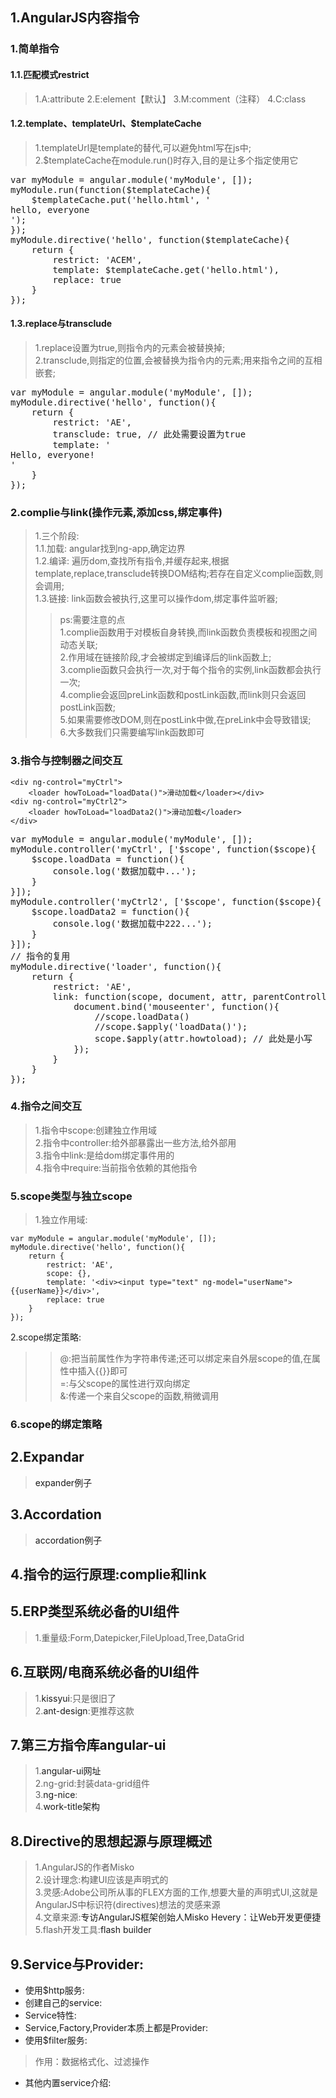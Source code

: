 <style>
a{text-decoration: none;}
a:link{text-decoration: none;}
a:visited{text-decoration: none;}
a:hover{text-decoration: none;}
a:active{text-decoration: none;}
.highlight{ background: #fff !important;};
</style>
## 1.AngularJS内容指令
### 1.简单指令
#### 1.1.匹配模式restrict
>1.A:attribute
>2.E:element【默认】
>3.M:comment（注释）
>4.C:class

#### 1.2.template、templateUrl、$templateCache
>1.templateUrl是template的替代,可以避免html写在js中;<br/>
>2.$templateCache在module.run()时存入,目的是让多个指定使用它<br/>
<pre>
var myModule = angular.module('myModule', []); 
myModule.run(function($templateCache){
	$templateCache.put('hello.html', '<div>hello, everyone</div>');
});
myModule.directive('hello', function($templateCache){
	return {
		restrict: 'ACEM',
		template: $templateCache.get('hello.html'),
		replace: true
	}
});
</pre>

#### 1.3.replace与transclude
>1.replace设置为true,则指令内的元素会被替换掉;<br/>
>2.transclude,则指定的位置,会被替换为指令内的元素;用来指令之间的互相嵌套;<br/>
<pre>
var myModule = angular.module('myModule', []); 
myModule.directive('hello', function(){
	return {
		restrict: 'AE',
		transclude: true, // 此处需要设置为true
		template: '<div>Hello, everyone!<div ng-transclude></div></div>'
	}
});
</pre>

### 2.complie与link(操作元素,添加css,绑定事件)
>1.三个阶段:<br/>
>1.1.加载: angular找到ng-app,确定边界<br/>
>1.2.编译: 遍历dom,查找所有指令,并缓存起来,根据template,replace,transclude转换DOM结构;若存在自定义complie函数,则会调用;<br/>
>1.3.链接: link函数会被执行,这里可以操作dom,绑定事件监听器;
>>ps:需要注意的点<br/>
>>1.complie函数用于对模板自身转换,而link函数负责模板和视图之间动态关联;<br/>
>>2.作用域在链接阶段,才会被绑定到编译后的link函数上;<br/>
>>3.complie函数只会执行一次,对于每个指令的实例,link函数都会执行一次;<br/>
>>4.complie会返回preLink函数和postLink函数,而link则只会返回postLink函数;<br/>
>>5.如果需要修改DOM,则在postLink中做,在preLink中会导致错误;<br/>
>>6.大多数我们只需要编写link函数即可


### 3.指令与控制器之间交互
````
<div ng-control="myCtrl">
	<loader howToLoad="loadData()">滑动加载</loader></div>
<div ng-control="myCtrl2">
	<loader howToLoad="loadData2()">滑动加载</loader>
</div>
````
<pre>
var myModule = angular.module('myModule', []);
myModule.controller('myCtrl', ['$scope', function($scope){
	$scope.loadData = function(){
		console.log('数据加载中...');
	}
}]);
myModule.controller('myCtrl2', ['$scope', function($scope){
	$scope.loadData2 = function(){
		console.log('数据加载中222...');
	}
}]);
// 指令的复用
myModule.directive('loader', function(){
	return {
		restrict: 'AE',
		link: function(scope, document, attr, parentController){
			document.bind('mouseenter', function(){
				//scope.loadData()
				//scope.$apply('loadData()');
				scope.$apply(attr.howtoload); // 此处是小写
			});
		}
	}
});
</pre>
### 4.指令之间交互
>1.指令中scope:创建独立作用域<br/>
>2.指令中controller:给外部暴露出一些方法,给外部用<br/>
>3.指令中link:是给dom绑定事件用的<br/>
>4.指令中require:当前指令依赖的其他指令<br/>

### 5.scope类型与独立scope
>1.独立作用域:
```
var myModule = angular.module('myModule', []);
myModule.directive('hello', function(){
	return {
		restrict: 'AE',
		scope: {},
		template: '<div><input type="text" ng-model="userName">{{userName}}</div>',
		replace: true
	}
});
```

2.scope绑定策略:
>>@:把当前属性作为字符串传递;还可以绑定来自外层scope的值,在属性中插入{{}}即可<br/>
>>=:与父scope的属性进行双向绑定<br/>
>>&:传递一个来自父scope的函数,稍微调用<br/>


### 6.scope的绑定策略


## 2.Expandar
>[expander例子](https://muzi131313.github.io/angular_learn/demos/ng-expander.html)

## 3.Accordation
>[accordation例子](https://muzi131313.github.io/angular_learn/demos/ng-accordation.html)


## 4.指令的运行原理:complie和link


## 5.ERP类型系统必备的UI组件
>1.重量级:Form,Datepicker,FileUpload,Tree,DataGrid

## 6.互联网/电商系统必备的UI组件
>1.[kissyui](http://docs.kissyui.com/):只是很旧了<br/>
>2.[ant-design](https://ant.design/index-cn):更推荐这款

## 7.第三方指令库angular-ui
>1.[angular-ui网址](http://angular-ui.github.io)<br/>
>2.ng-grid:封装data-grid组件<br/>
>3.[ng-nice](http://ngnice.com/):<br/>
>4.[work-title架构](https://worktile.com/tech/basic/the-worktile-tech-stack)

## 8.Directive的思想起源与原理概述
>1.AngularJS的作者Misko<br/>
>2.设计理念:构建UI应该是声明式的<br/>
>3.灵感:Adobe公司所从事的FLEX方面的工作,想要大量的声明式UI,这就是AngularJS中标识符(directives)想法的灵感来源<br/>
>4.文章来源:[专访AngularJS框架创始人Misko Hevery：让Web开发更便捷](http://www.csdn.net/article/2013-10-08/2817118-AngularJS-Framework-Google)<br/>
>5.flash开发工具:[flash builder](http://www.adobe.com/products/flash-builder.html)

## 9.Service与Provider:
- 使用$http服务:
- 创建自己的service:
- Service特性:
- Service,Factory,Provider本质上都是Provider:
- 使用$filter服务:
>作用：数据格式化、过滤操作
>

- 其他内置service介绍:
